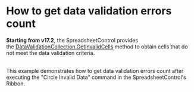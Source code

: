 # How to get data validation errors count


<p><strong>Starting from v17.2</strong>, the SpreadsheetControl provides the <a href="https://documentation.devexpress.com/CoreLibraries/DevExpress.Spreadsheet.DataValidationCollection.GetInvalidCells.method">DataValidationCollection.GetInvalidCells</a> method to obtain cells that do not meet the data validation criteria. </p>
<br>This example demonstrates how to get data validation errors count after executing the "Circle Invalid Data" command in the SpreadsheetControl's Ribbon.

<br/>


